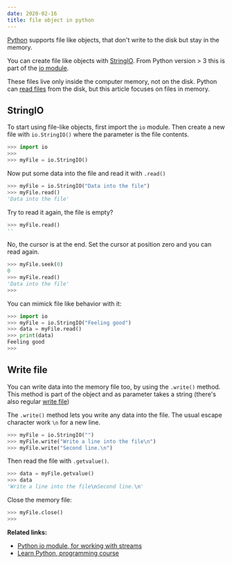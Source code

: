 ```yaml
---
date: 2020-02-16
title: file object in python
---
```

<a href="https://python.org">Python</a> supports file like objects, that don't write to the disk but stay in the memory.

You can create file like objects with <a href="https://docs.python.org/2/library/stringio.html">StringIO</a>. From Python version > 3 this is part of the <a href="https://docs.python.org/3/library/io.html">io module</a>. 

These files live only inside the computer memory, not on the disk. Python can <a href="https://pythonbasics.org/read-file/">read files</a> from the disk, but this article focuses on files in memory.

## StringIO

To start using file-like objects, first import the `io` module. Then create a new file with `io.StringIO()` where the parameter is the file contents.

```python
>>> import io
>>> 
>>> myFile = io.StringIO()
```

Now put some data into the file and read it with `.read()`

```python
>>> myFile = io.StringIO("Data into the file")
>>> myFile.read()
'Data into the file'
```

Try to read it again, the file is empty?

```python
>>> myFile.read()
''
```

No, the cursor is at the end. Set the cursor at position zero and you can read again.

```python
>>> myFile.seek(0)
0
>>> myFile.read()
'Data into the file'
>>> 
```

You can mimick file like behavior with it:

```python
>>> import io
>>> myFile = io.StringIO("Feeling good")
>>> data = myFile.read()
>>> print(data)
Feeling good
>>> 
```

## Write file

You can write data into the memory file too, by using the `.write()` method. This method is part of the object and as parameter takes a string (there's also regular <a href="https://pythonbasics.org/write-file/">write file</a>)

The `.write()` method lets you write any data into the file. The usual escape character work `\n` for a new line.
 
```python
>>> myFile = io.StringIO("")
>>> myFile.write("Write a line into the file\n")
>>> myFile.write("Second line.\n")
```

Then read the file with `.getvalue()`.

```python
>>> data = myFile.getvalue()
>>> data
'Write a line into the file\nSecond line.\n'
```

Close the memory file:

```python
>>> myFile.close()
>>> 
```

**Related links:**
* <a href="https://docs.python.org/3/library/io.html">Python io module, for working with streams</a>
* <a href="https://gumroad.com/l/dcsp">Learn Python, programming course</a>


